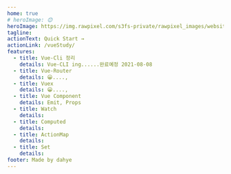 ```yaml
---
home: true
# heroImage: 😊
heroImage: https://img.rawpixel.com/s3fs-private/rawpixel_images/website_content/k-v-i-poyd-017_1.jpg?w=1000&dpr=1&fit=default&crop=default&q=65&vib=3&con=3&usm=15&bg=F4F4F3&ixlib=js-2.2.1&s=e43dcf0e0638359eb1100a5891731d36
tagline:
actionText: Quick Start →
actionLink: /vueStudy/
features:
  - title: Vue-Cli 정리
    details: Vue-CLI ing......완료예정 2021-08-08
  - title: Vue-Router
    details: 😀....,
  - title: Vuex
    details: 😀....,
  - title: Vue Component
    details: Emit, Props
  - title: Watch
    details:
  - title: Computed
    details:
  - title: ActionMap
    details:
  - title: Set
    details:
footer: Made by dahye
---
```


